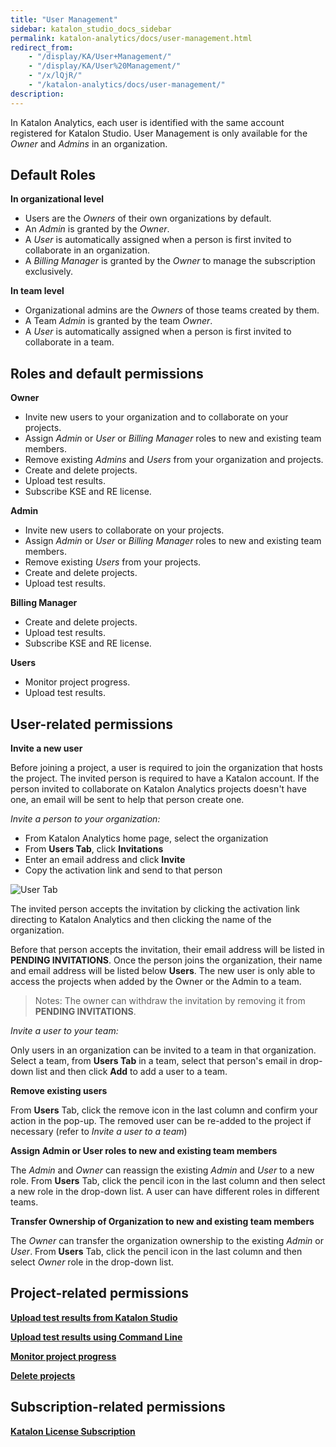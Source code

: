 ```yaml
---
title: "User Management" 
sidebar: katalon_studio_docs_sidebar
permalink: katalon-analytics/docs/user-management.html 
redirect_from:
    - "/display/KA/User+Management/"
    - "/display/KA/User%20Management/"
    - "/x/lQjR/"
    - "/katalon-analytics/docs/user-management/"
description: 
---
```


In Katalon Analytics, each user is identified with the same account registered for Katalon Studio. User Management is only available for the *Owner* and *Admins* in an organization.  

## Default Roles

**In organizational level** 

* Users are the _Owners_ of their own organizations by default.
* An _Admin_ is granted by the _Owner_.
* A _User_ is automatically assigned when a person is first invited to collaborate in an organization.
* A _Billing Manager_ is granted by the _Owner_ to manage the subscription exclusively.

**In team level**

* Organizational admins are the _Owners_ of those teams created by them.
* A Team _Admin_ is granted by the team _Owner_.
* A _User_ is automatically assigned when a person is first invited to collaborate in a team.

## Roles and default permissions

**Owner**

* Invite new users to your organization and to collaborate on your projects.
* Assign *Admin* or *User* or *Billing Manager* roles to new and existing team members.
* Remove existing *Admins* and *Users* from your organization and projects.
* Create and delete projects.
* Upload test results.
* Subscribe KSE and RE license.

**Admin**

* Invite new users to collaborate on your projects.  
* Assign *Admin* or *User* or *Billing Manager* roles to new and existing team members.
* Remove existing *Users* from your projects.
* Create and delete projects.
* Upload test results.

**Billing Manager**

* Create and delete projects.
* Upload test results.
* Subscribe KSE and RE license.

**Users**

* Monitor project progress.
* Upload test results.


## User-related permissions

**Invite a new user**

Before joining a project, a user is required to join the organization that hosts the project. The invited person is required to have a Katalon account. If the person invited to collaborate on Katalon Analytics projects doesn't have one, an email will be sent to help that person create one.

_Invite a person to your organization:_

* From Katalon Analytics home page, select the organization
* From __Users Tab__, click __Invitations__
* Enter an email address and click __Invite__
* Copy the activation link and send to that person

![User Tab](https://github.com/katalon-studio/docs-images/raw/master/katalon-analytics/docs/user-management/user%20mgt-invitation.png)

The invited person accepts the invitation by clicking the activation link directing to Katalon Analytics and then clicking the name of the organization.

Before that person accepts the invitation, their email address will be listed in __PENDING INVITATIONS__. Once the person joins the organization, their name and email address will be listed below __Users__. The new user is only able to access the projects when added by the Owner or the Admin to a team.
> Notes: The owner can withdraw the invitation by removing it from __PENDING INVITATIONS__.

_Invite a user to your team:_

Only users in an organization can be invited to a team in that organization. Select a team, from __Users Tab__ in a team, select that person's email in drop-down list and then click __Add__ to add a user to a team.

**Remove existing users**

From __Users__ Tab, click the remove icon in the last column and confirm your action in the pop-up. The removed user can be re-added to the project if necessary (refer to *Invite a user to a team*)

**Assign Admin or User roles to new and existing team members**

The *Admin* and *Owner* can reassign the existing *Admin* and *User* to a new role. From __Users__ Tab, click the pencil icon in the last column and then select a new role in the drop-down list.
A user can have different roles in different teams.

**Transfer Ownership of Organization to new and existing team members**

The *Owner* can transfer the organization ownership to the existing *Admin* or *User*. From __Users__ Tab, click the pencil icon in the last column and then select *Owner* role in the drop-down list.

## Project-related permissions

**[Upload test results from Katalon Studio](https://docs.katalon.com/katalon-analytics/docs/katalon-analytics/docs/project-management-import-KS.html)**

**[Upload test results using Command Line](https://docs.katalon.com/katalon-analytics/docs/katalon-analytics/docs/project-management-import-cli.html)**

**[Monitor project progress](https://docs.katalon.com/katalon-analytics/docs/project-management-view-reports.html)**

**[Delete projects](https://docs.katalon.com/katalon-analytics/docs/project-management-delete.html)**

## Subscription-related permissions

**[Katalon License Subscription](https://docs.katalon.com/katalon-studio/docs/license-subscription.html)**

